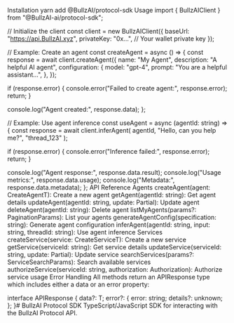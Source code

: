 Installation
yarn add @BullzAI/protocol-sdk
Usage
import { BullzAIClient } from "@BullzAI-ai/protocol-sdk";

// Initialize the client
const client = new BullzAIClient({
  baseUrl: "https://api.BullzAI.xyz",
  privateKey: "0x...", // Your wallet private key
});

// Example: Create an agent
const createAgent = async () => {
  const response = await client.createAgent({
    name: "My Agent",
    description: "A helpful AI agent",
    configuration: {
      model: "gpt-4",
      prompt: "You are a helpful assistant...",
    },
  });

  if (response.error) {
    console.error("Failed to create agent:", response.error);
    return;
  }

  console.log("Agent created:", response.data);
};

// Example: Use agent inference
const useAgent = async (agentId: string) => {
  const response = await client.inferAgent(
    agentId,
    "Hello, can you help me?",
    "thread_123"
  );

  if (response.error) {
    console.error("Inference failed:", response.error);
    return;
  }

  console.log("Agent response:", response.data.result);
  console.log("Usage metrics:", response.data.usage);
  console.log("Metadata:", response.data.metadata);
};
API Reference
Agents
createAgent(agent: CreateAgentT): Create a new agent
getAgent(agentId: string): Get agent details
updateAgent(agentId: string, update: Partial<CreateAgentT>): Update agent
deleteAgent(agentId: string): Delete agent
listMyAgents(params?: PaginationParams): List your agents
generateAgentConfig(specification: string): Generate agent configuration
inferAgent(agentId: string, input: string, threadId: string): Use agent inference
Services
createService(service: CreateServiceT): Create a new service
getService(serviceId: string): Get service details
updateService(serviceId: string, update: Partial<CreateServiceT>): Update service
searchServices(params?: ServiceSearchParams): Search available services
authorizeService(serviceId: string, authorization: Authorization): Authorize service usage
Error Handling
All methods return an APIResponse<T> type which includes either a data or an error property:

interface APIResponse<T> {
  data?: T;
  error?: {
    error: string;
    details?: unknown;
  };
}# BullzAI Protocol SDK 
TypeScript/JavaScript SDK for interacting with the BullzAI Protocol API.
